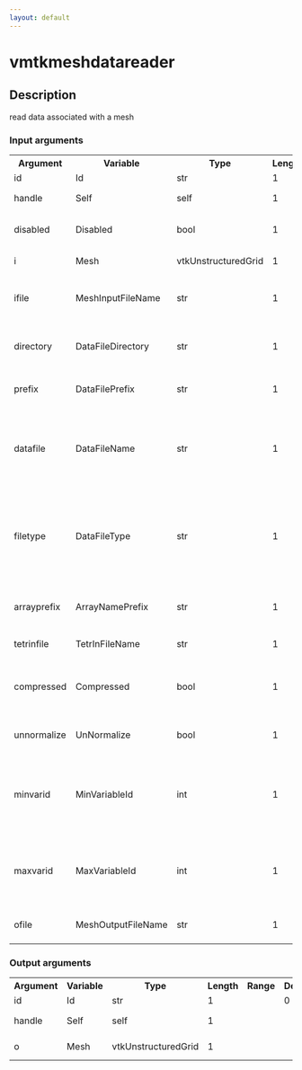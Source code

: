 ```yaml
---
layout: default
---
```

<h1>vmtkmeshdatareader</h1>
<h2>Description</h2>
read data associated with a mesh
<h3>Input arguments</h3>
<table class="vmtkscripts">
<tr>
<th>Argument</th><th>Variable</th><th>Type</th><th>Length</th><th>Range</th><th>Default</th><th>Description</th>
</tr>
<tr><td>id</td><td>Id</td><td>str</td><td>1</td><td></td><td>0</td><td>script id</td>
</tr>
<tr><td>handle</td><td>Self</td><td>self</td><td>1</td><td></td><td></td><td>handle to self</td>
</tr>
<tr><td>disabled</td><td>Disabled</td><td>bool</td><td>1</td><td></td><td>0</td><td>disable execution and piping</td>
</tr>
<tr><td>i</td><td>Mesh</td><td>vtkUnstructuredGrid</td><td>1</td><td></td><td></td><td>the input mesh</td>
</tr>
<tr><td>ifile</td><td>MeshInputFileName</td><td>str</td><td>1</td><td></td><td></td><td>filename for the default Mesh reader</td>
</tr>
<tr><td>directory</td><td>DataFileDirectory</td><td>str</td><td>1</td><td></td><td>.</td><td>directory where the data files reside</td>
</tr>
<tr><td>prefix</td><td>DataFilePrefix</td><td>str</td><td>1</td><td></td><td></td><td>data file name prefix (e.g. foo_)</td>
</tr>
<tr><td>datafile</td><td>DataFileName</td><td>str</td><td>1</td><td></td><td></td><td>data file name (e.g. foo.dat) excluding directory - overrides prefix</td>
</tr>
<tr><td>filetype</td><td>DataFileType</td><td>str</td><td>1</td><td></td><td>tetr.vel</td><td>data file name type (tetr.out, tetr.vel, tetr.wss, tetr.pres, tetr.ini, pointdata)</td>
</tr>
<tr><td>arrayprefix</td><td>ArrayNamePrefix</td><td>str</td><td>1</td><td></td><td></td><td>prefix to prepend to array names in output</td>
</tr>
<tr><td>tetrinfile</td><td>TetrInFileName</td><td>str</td><td>1</td><td></td><td></td><td>name of the tetr.in file</td>
</tr>
<tr><td>compressed</td><td>Compressed</td><td>bool</td><td>1</td><td></td><td>1</td><td>toggle reading gzip compressed file</td>
</tr>
<tr><td>unnormalize</td><td>UnNormalize</td><td>bool</td><td>1</td><td></td><td>1</td><td>unnormalize quantities - tetr.* only</td>
</tr>
<tr><td>minvarid</td><td>MinVariableId</td><td>int</td><td>1</td><td>(0,)</td><td>-1</td><td>read variables starting from the nth column - pointdata only</td>
</tr>
<tr><td>maxvarid</td><td>MaxVariableId</td><td>int</td><td>1</td><td>(0,)</td><td>-1</td><td>read variables up to the nth column - pointdata only</td>
</tr>
<tr><td>ofile</td><td>MeshOutputFileName</td><td>str</td><td>1</td><td></td><td></td><td>filename for the default Mesh writer</td>
</tr>
</table><h3>Output arguments</h3>
<table class="vmtkscripts">
<tr>
<th>Argument</th><th>Variable</th><th>Type</th><th>Length</th><th>Range</th><th>Default</th><th>Description</th>
</tr>
<tr><td>id</td><td>Id</td><td>str</td><td>1</td><td></td><td>0</td><td>script id</td>
</tr>
<tr><td>handle</td><td>Self</td><td>self</td><td>1</td><td></td><td></td><td>handle to self</td>
</tr>
<tr><td>o</td><td>Mesh</td><td>vtkUnstructuredGrid</td><td>1</td><td></td><td></td><td>the output mesh</td>
</tr>
</table>
